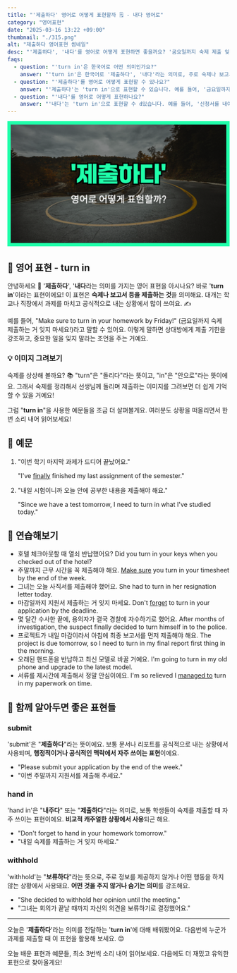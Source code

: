 ```yaml
---
title: "'제출하다' 영어로 어떻게 표현할까 🗒️ - 내다 영어로"
category: "영어표현"
date: "2025-03-16 13:22 +09:00"
thumbnail: "./315.png"
alt: "제출하다 영어표현 썸네일"
desc: "'제출하다', '내다'를 영어로 어떻게 표현하면 좋을까요? '굼요일까지 숙제 제출 잊지마세요!', '신청서를 내야해요'와 같은 말을 영어로 해봅시다! 다양한 예문을 통해서 연습하고 본인의 표현으로 만들어 보세요."
faqs:
  - question: "'turn in'은 한국어로 어떤 의미인가요?"
    answer: "'turn in'은 한국어로 '제출하다', '내다'라는 의미로, 주로 숙제나 보고서 등을 공식적으로 제출하는 상황에서 사용됩니다."
  - question: "'제출하다'를 영어로 어떻게 표현할 수 있나요?"
    answer: "'제출하다'는 'turn in'으로 표현할 수 있습니다. 예를 들어, '금요일까지 숙제를 제출하는 거 잊지 마세요!'는 'Make sure to turn in your homework by Friday!'로 말할 수 있어요."
  - question: "'내다'를 영어로 어떻게 표현하나요?"
    answer: "'내다'는 'turn in'으로 표현할 수 d있습니다. 예를 들어, '신청서를 내야 해요'는 'I need to turn in my application'으로 말할 수 있어요."
---
```


![제출하다 영어표현 썸네일](./315.png)

## 🌟 영어 표현 - turn in

안녕하세요 👋 '**제출하다**', '**내다**라는 의미를 가지는 영어 표현을 아시나요? 바로 '**turn in**'이라는 표현이에요! 이 표현은 **숙제나 보고서 등을 제출하는 것**을 의미해요. 대개는 학교나 직장에서 과제를 마치고 공식적으로 내는 상황에서 많이 쓰여요. ✍️

예를 들어, "Make sure to turn in your homework by Friday!" (금요일까지 숙제 제출하는 거 잊지 마세요!)라고 말할 수 있어요. 이렇게 말하면 상대방에게 제출 기한을 강조하고, 중요한 일을 잊지 말라는 조언을 주는 거예요.

### 💡 이미지 그려보기

숙제를 상상해 볼까요? 📚 "turn"은 "돌리다"라는 뜻이고, "in"은 "안으로"라는 뜻이에요. 그래서 숙제를 정리해서 선생님께 돌리며 제출하는 이미지를 그려보면 더 쉽게 기억할 수 있을 거예요!

그럼 "**turn in**"을 사용한 예문들을 조금 더 살펴볼게요. 여러분도 상황을 떠올리면서 한 번 소리 내어 읽어보세요!

## 📖 예문

1. "이번 학기 마지막 과제가 드디어 끝났어요."

   "I've [finally](/blog/in-english/182.finally/) finished my last assignment of the semester."

2. "내일 시험이니까 오늘 안에 공부한 내용을 제출해야 해요."

   "Since we have a test tomorrow, I need to turn in what I've studied today."

## 💬 연습해보기

<ul data-interactive-list>
  <li data-interactive-item>
    <span data-toggler>호텔 체크아웃할 때 열쇠 반납했어요?</span>
    <span data-answer>Did you turn in your keys when you checked out of the hotel?</span>
  </li>
  <li data-interactive-item>
    <span data-toggler>주말까지 근무 시간을 꼭 제출해야 해요.</span>
    <span data-answer><a href="/blog/in-english/232.make-sure/">Make sure</a> you turn in your timesheet by the end of the week.</span>
  </li>
  <li data-interactive-item>
    <span data-toggler>그녀는 오늘 사직서를 제출해야 했어요.</span>
    <span data-answer>She had to turn in her resignation letter today.</span>
  </li>
  <li data-interactive-item>
    <span data-toggler>마감일까지 지원서 제출하는 거 잊지 마세요.</span>
    <span data-answer>Don't <a href="/blog/in-english/023.forget/">forget</a> to turn in your application by the deadline.</span>
  </li>
  <li data-interactive-item>
    <span data-toggler>몇 달간 수사한 끝에, 용의자가 결국 경찰에 자수하기로 했어요.</span>
    <span data-answer>After months of investigation, the suspect finally decided to turn himself in to the police.</span>
  </li>
  <li data-interactive-item>
    <span data-toggler>프로젝트가 내일 마감이라서 아침에 최종 보고서를 먼저 제출해야 해요.</span>
    <span data-answer>The project is due tomorrow, so I need to turn in my final report first thing in the morning.</span>
  </li>
  <li data-interactive-item>
    <span data-toggler>오래된 핸드폰을 반납하고 최신 모델로 바꿀 거예요.</span>
    <span data-answer>I'm going to turn in my old phone and upgrade to the latest model.</span>
  </li>
  <li data-interactive-item>
    <span data-toggler>서류를 제시간에 제출해서 정말 안심이에요.</span>
    <span data-answer>I'm so relieved I <a href="/blog/in-english/175.manage-to/">managed to</a> turn in my paperwork on time.</span>
  </li>
</ul>

## 🤝 함께 알아두면 좋은 표현들

### submit

'submit'은 "**제출하다**"라는 뜻이에요. 보통 문서나 리포트를 공식적으로 내는 상황에서 사용되며, **행정적이거나 공식적인 맥락에서 자주 쓰이는 표현**이에요.

- "Please submit your application by the end of the week."
- "이번 주말까지 지원서를 제출해 주세요."

### hand in

'hand in'은 "**내주다**" 또는 "**제출하다**"라는 의미로, 보통 학생들이 숙제를 제출할 때 자주 쓰이는 표현이에요. **비교적 캐주얼한 상황에서 사용**되곤 해요.

- "Don't forget to hand in your homework tomorrow."
- "내일 숙제를 제출하는 거 잊지 마세요."

### withhold

'withhold'는 "**보류하다**"라는 뜻으로, 주로 정보를 제공하지 않거나 어떤 행동을 하지 않는 상황에서 사용돼요. **어떤 것을 주지 않거나 숨기는 의미**를 강조해요.

- "She decided to withhold her opinion until the meeting."
- "그녀는 회의가 끝날 때까지 자신의 의견을 보류하기로 결정했어요."

---

오늘은 '**제출하다**'라는 의미를 전달하는 '**turn in**'에 대해 배워봤어요. 다음번에 누군가 과제를 제출할 때 이 표현을 활용해 보세요. 😊

오늘 배운 표현과 예문들, 최소 3번씩 소리 내어 읽어보세요. 다음에도 더 재밌고 유익한 표현으로 찾아올게요!
